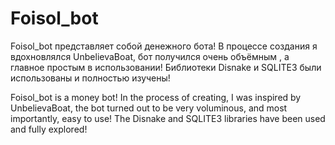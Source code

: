 # Foisol_bot

Foisol_bot представляет собой денежного бота!
В процессе создания я вдохновлялся UnbelievaBoat, бот получился очень объёмным , а главное простым в использовании!
Библиотеки Disnake и SQLITE3 были использованы и полностью изучены!

Foisol_bot is a money bot!
In the process of creating, I was inspired by UnbelievaBoat, the bot turned out to be very voluminous, and most importantly, easy to use!
The Disnake and SQLITE3 libraries have been used and fully explored!
